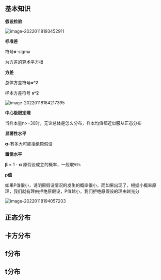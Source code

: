 ## 基本知识



**假设检验**

![image-20220118193452911](https://github.com/Chikie920/Mark/tree/main/Sources/images_mathimage-20220118193452911.png)



**标准差**

符号**σ**-sigma

为方差的算术平方根



**方差**

总体方差符号**σ^2**

样本方差符号 **s^2**

![image-20220118184217395](https://github.com/Chikie920/Mark/tree/main/Sources/images_mathimage-20220118184217395.png)





**中心极限定理**

当样本量n>=30时，无论总体是怎么分布，样本均值都近似服从正态分布



**显著性水平**

**α**-有多大可能拒绝原假设



**置信水平**

**β** = 1 - **α** 原假设成立的概率，一般取`95%`



**p值**

如果P值很小，说明原假设情况的发生的概率很小，而如果出现了，根据小概率原理，我们就有理由拒绝原假设，P值越小，我们拒绝原假设的理由越充分

![image-20220118194057203](https://github.com/Chikie920/Mark/tree/main/Sources/images_mathimage-20220118194057203.png)



## 正态分布









## 卡方分布









## f分布









## t分布
